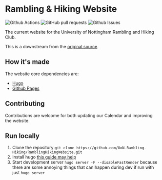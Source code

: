 # Rambling & Hiking Website
![Github Actions](https://img.shields.io/github/actions/workflow/status/UoN-Rambling-Hiking/RamblingHikingWebsite/hugo.yml?branch=master&style=for-the-badge) ![GitHub pull requests](https://img.shields.io/github/issues-pr/UoN-Rambling-Hiking/RamblingHikingWebsite?style=for-the-badge) ![Github Issues](https://img.shields.io/github/issues/UoN-Rambling-Hiking/RamblingHikingWebsite?style=for-the-badge)

The current website for the University of Nottingham Rambling and Hiking Club.

This is a downstream from the [original source](https://github.com/dan-lee76/ramsoc).

## How it's made
The website core dependencies are:
 * [Hugo](https://gohugo.io)
 * [Github Pages](https://pages.github.com)

## Contributing
Contributions are welcome for both updating our Calendar and improving the website.

## Run locally
1. Clone the repository `git clone https://github.com/UoN-Rambling-Hiking/RamblingHikingWebsite.git`
2. Install hugo [this guide may help](https://gohugo.io/getting-started/quick-start/#step-1-install-hugo)
3. Start development server `hugo server -F --disableFastRender` because there are some annoying things that can happen during dev if run with just `hugo server`
